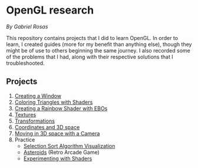 # OpenGL research

*By Gabriel Rosas*

This repository contains projects that I did to learn OpenGL. In order to learn, I created guides (more for my benefit than anything else), though they might be of use to others beginning the same journey. I also recorded some of the problems that I had, along with their respective solutions that I troubleshooted.



## Projects

1. [Creating a Window][1]
2. [Coloring Triangles with Shaders][2]
3. [Creating a Rainbow Shader with EBOs][3]
4. [Textures][4]
5. [Transformations][5]
6. [Coordinates and 3D space][6]
7. [Moving in 3D space with a Camera][7]
8. Practice
   * [Selection Sort Algorithm Visualization][8]
   * [Asteroids][9] (Retro Arcade Game)
   * [Experimenting with Shaders][10]


[1]: https://github.com/TherieI/LearningOpenGL/tree/main/Projects/01.%20Base%20OpenGL%20Project
[2]: https://github.com/TherieI/LearningOpenGL/tree/main/Projects/02.%20Two%20Triangles%20Challenge
[3]: https://github.com/TherieI/LearningOpenGL/tree/main/Projects/03.%20Rainbow%20Square%20with%20EBOs
[4]: https://github.com/TherieI/LearningOpenGL/tree/main/Projects/04.%20Textures
[5]: https://github.com/TherieI/LearningOpenGL/tree/main/Projects/05.%20Transformations
[6]: https://github.com/TherieI/LearningOpenGL/tree/main/Projects/06.%20Coordinates%20and%203D
[7]: https://github.com/TherieI/LearningOpenGL/tree/main/Projects/07.%20Camera
[8]: https://github.com/TherieI/LearningOpenGL/tree/main/Projects/08.%20Practice%20-%20Sorting%20Algoritm%20Visualizer
[9]: https://github.com/TherieI/LearningOpenGL/tree/main/Projects/09.%20Practice%20-%20Asteroids
[10]: https://github.com/TherieI/LearningOpenGL/tree/main/Projects/10.%20Practice%20-%20Complex%20Shaders
